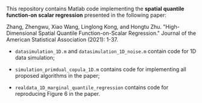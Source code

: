This repository contains Matlab code implementing the **spatial quantile function-on scalar regression** presented in the following paper:

Zhang, Zhengwu, Xiao Wang, Linglong Kong, and Hongtu Zhu. "High-Dimensional Spatial Quantile Function-on-Scalar Regression." Journal of the American Statistical Association (2021): 1-37.



- ```datasimulation_1D.m``` and ```datasimulation_1D_noise.m``` contain code for 1D data simulation;

- ```simulation_primdual_copula_1D.m``` contains code for implementing all proposed algorithms in the paper;
- ```realdata_1D_marginal_quantile_regression``` contains code for reproducing Figure 6 in the paper. 



